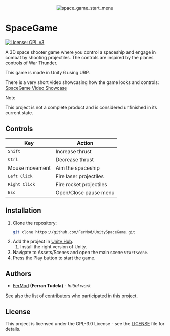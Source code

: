 <p align="center">
    <img src="https://github.com/user-attachments/assets/da126510-96dd-49b9-b21a-cc74b3562627" alt="space_game_start_menu">
</p>

# SpaceGame

[![License: GPL v3](https://img.shields.io/badge/License-GPLv3-blue.svg)](https://www.gnu.org/licenses/gpl-3.0)

A 3D space shooter game where you control a spaceship and engage in combat by shooting projectiles. The controls are inspired by the planes controls of War Thunder.

This game is made in Unity 6 using URP.

There is a very short video showcasing how the game looks and controls: [SpaceGame Video Showcase](https://youtu.be/mxj6AtJX-so?si=M20i_M47cugWKjuk)


> [!NOTE]
> This project is not a complete product and is considered unfinished in its current state.

## Controls

| Key                    | Action                  |
|------------------------|-------------------------|
| <kbd>Shift</kbd>       | Increase thrust         |
| <kbd>Ctrl</kbd>        | Decrease thrust         |
| Mouse movement         | Aim the spaceship       |
| <kbd>Left Click</kbd>  | Fire laser projectiles  |
| <kbd>Right Click</kbd> | Fire rocket projectiles |
| <kbd>Esc</kbd>         | Open/Close pause menu   |

## Installation

1. Clone the repository:
   ```bash
   git clone https://github.com/FerMod/UnitySpaceGame.git
   ```
2. Add the project in [Unity Hub](https://unity.com/download).
   1. Install the right version of Unity.
4. Navigate to Assets/Scenes and open the main scene `StartScene`.
5. Press the Play button to start the game.

## Authors

- [FerMod](https://github.com/FerMod) **(Ferran Tudela)** - *Initial work*

See also the list of [contributors](../../contributors) who participated in this project.

## License

This project is licensed under the GPL-3.0 License - see the [LICENSE](LICENSE) file for details.
